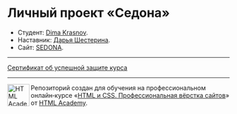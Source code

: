 # Личный проект «Седона»

* Студент: [Dima Krasnov](https://up.htmlacademy.ru/htmlcss/39/user/2088903).
* Наставник: [Дарья Шестерина](https://htmlacademy.ru/profile/id221124).
* Сайт: [SEDONA](https://dokrasnov.github.io/2088903-sedona-39/).

---

[Сертификат об успешной защите курса](https://assets.htmlacademy.ru/certificates/intensive/553/2088903.pdf)

---

<a href="https://htmlacademy.ru/intensive/htmlcss"><img align="left" width="50" height="50" alt="HTML Academy" src="https://up.htmlacademy.ru/static/img/intensive/htmlcss/logo-for-github-2.png"></a>

Репозиторий создан для обучения на профессиональном онлайн‑курсе «[HTML и CSS. Профессиональная вёрстка сайтов](https://htmlacademy.ru/intensive/htmlcss)» от [HTML Academy](https://htmlacademy.ru).
